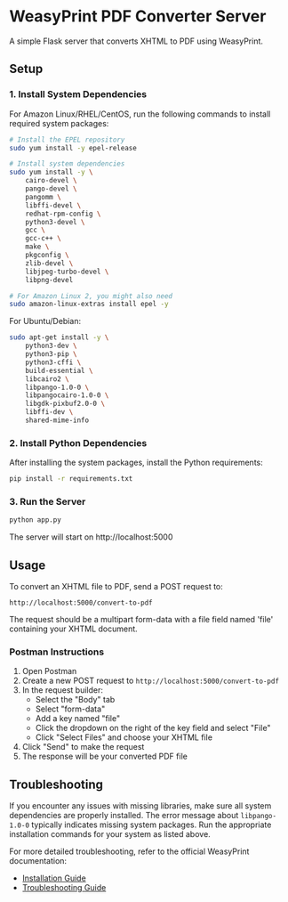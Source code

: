 # WeasyPrint PDF Converter Server

A simple Flask server that converts XHTML to PDF using WeasyPrint.

## Setup

### 1. Install System Dependencies

For Amazon Linux/RHEL/CentOS, run the following commands to install required system packages:

```bash
# Install the EPEL repository
sudo yum install -y epel-release

# Install system dependencies
sudo yum install -y \
    cairo-devel \
    pango-devel \
    pangomm \
    libffi-devel \
    redhat-rpm-config \
    python3-devel \
    gcc \
    gcc-c++ \
    make \
    pkgconfig \
    zlib-devel \
    libjpeg-turbo-devel \
    libpng-devel

# For Amazon Linux 2, you might also need
sudo amazon-linux-extras install epel -y
```

For Ubuntu/Debian:

```bash
sudo apt-get install -y \
    python3-dev \
    python3-pip \
    python3-cffi \
    build-essential \
    libcairo2 \
    libpango-1.0-0 \
    libpangocairo-1.0-0 \
    libgdk-pixbuf2.0-0 \
    libffi-dev \
    shared-mime-info
```

### 2. Install Python Dependencies

After installing the system packages, install the Python requirements:

```bash
pip install -r requirements.txt
```

### 3. Run the Server

```bash
python app.py
```

The server will start on http://localhost:5000

## Usage

To convert an XHTML file to PDF, send a POST request to:

```
http://localhost:5000/convert-to-pdf
```

The request should be a multipart form-data with a file field named 'file' containing your XHTML document.

### Postman Instructions

1. Open Postman
2. Create a new POST request to `http://localhost:5000/convert-to-pdf`
3. In the request builder:
   - Select the "Body" tab
   - Select "form-data"
   - Add a key named "file"
   - Click the dropdown on the right of the key field and select "File"
   - Click "Select Files" and choose your XHTML file
4. Click "Send" to make the request
5. The response will be your converted PDF file

## Troubleshooting

If you encounter any issues with missing libraries, make sure all system dependencies are properly installed. The error message about `libpango-1.0-0` typically indicates missing system packages. Run the appropriate installation commands for your system as listed above.

For more detailed troubleshooting, refer to the official WeasyPrint documentation:

- [Installation Guide](https://doc.courtbouillon.org/weasyprint/stable/first_steps.html#installation)
- [Troubleshooting Guide](https://doc.courtbouillon.org/weasyprint/stable/first_steps.html#troubleshooting)
